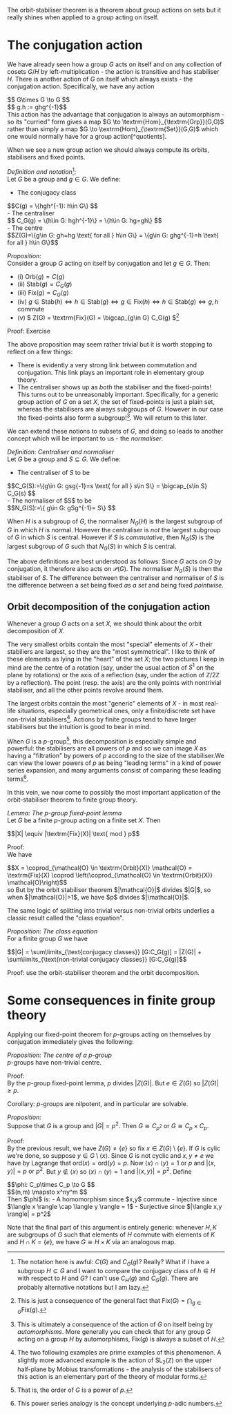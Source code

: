 The orbit-stabiliser theorem is a theorem about group actions on sets but it really shines when applied to a group acting on itself.

# The conjugation action
We have already seen how a group <span>$G$</span> acts on itself and on any collection of cosets <span>$G/H$</span> by left-multiplication - the action is transitive and has stabiliser <span>$H$</span>. There is another action of <span>$G$</span> on itself which always exists - the conjugation action. Specifically, we have any action
<div>$$ G\times G \to G $$</div>
<div>$$ g.h := ghg^{-1}$$</div>
This action has the advantage that conjugation is always an automorphism - so its "curried" form gives a map <span>$G \to \textrm{Hom}_{\textrm{Grp}}(G,G)$</span> rather than simply a map <span>$G \to \textrm{Hom}_{\textrm{Set}}(G,G)$</span> which one would normally have for a group action[^quotients]. 

When we see a new group action we should always compute its orbits, stabilisers and fixed points.

*Definition and notation*[^notation]:\
Let <span>$G$</span> be a group and <span>$g\in G$</span>. We define:
 - The conjugacy class 
<div>$$C(g) = \{hgh^{-1}: h\in G\} $$</div>
 - The centraliser 
<div>$$ C_G(g) = \{h\in G: hgh^{-1}\} = \{h\in G: hg=gh\} $$</div>
 - The centre 
<div>$$Z(G)=\{g\in G: gh=hg \text{ for all } h\in G\} = \{g\in G: ghg^{-1}=h \text{ for all } h\in G\}$$</div>

 *Proposition*: \
 Consider a group <span>$G$</span> acting on itself by conjugation and let <span>$g\in G$</span>. Then:
 - (i) <span>$\textrm{Orb}(g) = C(g)$</span>
 - (ii) <span>$\textrm{Stab}(g) = C_G(g)$</span>
 - (iii) <span>$\textrm{Fix}(g) = C_G(g)$</span>
 - (iv) <span>$g\in \textrm{Stab}(h) \Leftrightarrow h\in \textrm{Stab}(g) \Leftrightarrow g\in \textrm{Fix}(h) \Leftrightarrow h\in \textrm{Stab}(g) \Leftrightarrow g, h \text{ commute }$</span>
 - (v) <span>$ Z(G) = \textrm{Fix}(G) = \bigcap_{g\in G} C_G(g) $</span>[^consequence]

 Proof: Exercise

 The above proposition may seem rather trivial but it is worth stopping to reflect on a few things:
  - There is evidently a very strong link between commutation and conjugation. This link plays an important role in elementary group theory.
  - The centraliser shows up as _both_ the stabiliser and the fixed-points! This turns out to be unreasonably important. Specifically, for a generic group action of <span>$G$</span> on a set <span>$X$</span>, the set of fixed-points is just a plain set, whereas the stabilisers are always subgroups of <span>$G$</span>. However in our case the fixed-points also form a subgroup![^automorphisms]. We will return to this later.

We can extend these notions to subsets of <span>$G$</span>, and doing so leads to another concept which will be important to us - the _normaliser_.

*Definition: Centraliser and normaliser*\
Let <span>$G$</span> be a group and <span>$S\subseteq G$</span>. We define:
 - The centraliser of <span>$S$</span> to be 
<div>$$C_G(S):=\{g\in G: gsg{-1}=s \text{ for all } s\in S\} = \bigcap_{s\in S} C_G(s) $$</div>
 - The normaliser of <span>$S$</span> to be 
<div>$$N_G(S):=\{ g\in G: gSg^{-1}= S\} $$</div>

When <span>$H$</span> is a subgroup of <span>$G$</span>, the normaliser <span>$N_G(H)$</span> is the largest subgroup of <span>$G$</span> in which <span>$H$</span> is normal. However the centraliser is _not_ the largest subgroup of <span>$G$</span> in which <span>$S$</span> is central. However if <span>$S$</span> is _commutative_, then <span>$N_G(S)$</span> is the largest subgroup of <span>$G$</span> such that <span>$N_G(S)$</span> in which <span>$S$</span> is central.

The above definitions are best understood as follows: Since <span>$G$</span> acts on <span>$G$</span> by conjugation, it therefore also acts on <span>$\mathcal{P}(G)$</span>. The normaliser <span>$N_G(S)$</span> is then the stabiliser of <span>$S$</span>. The difference between the centraliser and normaliser of <span>$S$</span> is the difference between a set being fixed _as a set_ and being fixed _pointwise_.

## Orbit decomposition of the conjugation action
Whenever a group <span>$G$</span> acts on a set <span>$X$</span>, we should think about the orbit decomposition of <span>$X$</span>. 

The very smallest orbits contain the most "special" elements of <span>$X$</span> - their stabiliers are largest, so they are the "most symmetrical". I like to think of these elements as lying in the "heart" of the set <span>$X$</span>; the two pictures I keep in mind are the centre of a rotation (say, under the usual action of <span>$S^1$</span> on the plane by rotations) or the axis of a reflection (say, under the action of <span>$\mathbb{Z}/2\mathbb{Z}$</span> by a reflection). The point (resp. the axis) are the only points with nontrivial stabiliser, and all the other points revolve around them.

The largest orbits contain the most "generic" elements of <span>$X$</span> - in most real-life situations, especially geometrical ones, only a finite/discrete set have non-trivial stabilisers[^example]. Actions by finite groups tend to have larger stabilisers but the intuition is good to bear in mind.

When <span>$G$</span> is a <span>$p$</span>-group[^definition], this decomposition is especially simple and powerful: the stabilisers are all powers of <span>$p$</span> and so we can image <span>$X$</span> as having a "filtration" by powers of <span>$p$</span> according to the size of the stabiliser.We can view the lower powers of <span>$p$</span> as being "leading terms" in a kind of power series expansion, and many arguments consist of comparing these leading terms[^adic]. 

In this vein, we now come to possibly the most important application of the orbit-stabiliser theorem to finite group theory.

*Lemma: The <span>$p$</span>-group fixed-point lemma*\
Let <span>$G$</span> be a finite <span>$p$</span>-group acting on a finite set <span>$X$</span>. Then
<div>$$|X| \equiv |\textrm{Fix}(X)| \text{ mod } p$$</div>

Proof:\
We have 
<div>$$X = \coprod_{\mathcal{O} \in \textrm{Orbit}(X)} \mathcal{O} = \textrm{Fix}(X) \coprod \left(\coprod_{\mathcal{O} \in \textrm{Orbit}(X)} \mathcal{O}\right)$$</div>
so
But by the orbit stabiliser theorem <span>$|\mathcal{O}|$</span> divides <span>$|G|$</span>, so when <span>$|\mathcal{O}|>1$</span>, we have <span>$p$</span> divides <span>$|\mathcal{O}|$</span>.

The same logic of splitting into trivial versus non-trivial orbits underlies a classic result called the "class equation".

*Proposition: The class equation*\
For a finite group <span>$G$</span> we have
<div>$$|G| =  \sum\limits_{\text{conjugacy classes}} [G:C_G(g)] = |Z(G)| + \sum\limits_{\text{non-trivial conjugacy classes}} [G:C_G(g)]$$</div>

Proof: use the orbit-stabiliser theorem and the orbit decomposition.

# Some consequences in finite group theory
Applying our fixed-point theorem for <span>$p$</span>-groups acting on themselves by conjugation immediately gives the following:

*Proposition: The centre of a <span>$p$</span>-group*\
<span>$p$</span>-groups have non-trivial centre.

Proof:\
By the <span>$p$</span>-group fixed-point lemma, <span>$p$</span> divides <span>$|Z(G)|$</span>. But <span>$e\in Z(G)$</span> so <span>$|Z(G)|\geq p$</span>.

Corollary: <span>$p$</span>-groups are nilpotent, and in particular are solvable.

*Proposition:*\
Suppose that <span>$G$</span> is a group and <span>$|G|=p^2$</span>. Then <span>$G\cong C_{p^2}$</span> or <span>$G\cong C_p \times C_p$</span>.

Proof:\
By the previous result, we have <span>$Z(G) \neq \{e\}$</span> so fix <span>$x\in Z(G)\setminus\{e\}$</span>. If <span>$G$</span> is cylic we're done, so suppose <span>$y \in G\setminus \langle x \rangle$</span>. Since <span>$G$</span> is not cyclic and <span>$x,y\neq e$</span> we have by Lagrange that <span>$\textrm{ord}(x)=\textrm{ord}(y)=p$</span>. Now <span>$\langle x \rangle \cap \langle y \rangle = 1 \text{ or } p$</span> and <span>$|\langle x,y \rangle| = p \text{ or } p^2$</span>. But <span>$y \not\in \langle x \rangle$</span> so <span>$\langle x \rangle \cap \langle y \rangle = 1$</span> and <span>$|\langle x,y \rangle| = p^2$</span>. Define
<div>$$\phi: C_p\times C_p \to G $$</div>
<div>$$(n,m) \mapsto x^ny^m $$</div>
Then <span>$\phi$</span> is:
 - A homomorphism since <span>$x,y$</span> commute 
 - Injective since <span>$\langle x \rangle \cap \langle y \rangle = 1$</span>
 - Surjective since <span>$|\langle x,y \rangle| = p^2$</span>

Note that the final part of this argument is entirely generic: whenever <span>$H,K$</span> are subgroups of <span>$G$</span> such that elements of <span>$H$</span> commute with elements of <span>$K$</span> and <span>$H\cap K = \{e\}$</span>, we have <span>$G\cong H\times K$</span> via an analogous map.



[^quotients]: Similarly to the left-multiplication action of <span>$G$</span> on the cosets <span>$G/H$</span>, one can have a conjugation action of <span>$G$</span> on <span>$G/H$</span> but it is only well-defined when <span>$H$</span> is a normal subgroup of <span>$G$</span> - thus, it is also an action of <span>$G$</span> on  the group <span>$G/H$</span> by group automorphisms. 

[^notation]: The notation here is awful: <span>$C(G)$</span> and <span>$C_G(g)$</span>? Really? What if I have a subgroup <span>$H \subseteq G$</span> and I want to compare the conjugacy class of <span>$h\in H$</span> with respect to <span>$H$</span> and <span>$G$</span>? I can't use <span>$C_H(g)$</span> and <span>$C_G(g)$</span>. There are probably alternative notations but I am lazy.

[^automorphisms]: This is ultimately a consequence of the action of <span>$G$</span> on itself being by _automorphisms_. More generally you can check that for any group <span>$G$</span> acting on a group <span>$H$</span> by automorphisms, <span>$\textrm{Fix}(g)$</span> is always a subset of <span>$H$</span>.

[^consequence]: This is just a consequence of the general fact that <span>$\textrm{Fix}(G) = \bigcap_{g\in G} \textrm{Fix}(g)$</span>.

[^example]: The two following examples are prime examples of this phenomenon. A slightly more advanced example is the action of <span>$\textrm{SL}_2(\mathbb{Z})$</span> on the upper half-plane by Mobius transformations - the analysis of the stabilisers of this action is an elementary part of the theory of modular forms.

[^definition]: That is, the order of <span>$G$</span> is a power of <span>$p$</span>.

[^adic]: This power series analogy is the concept underlying <span>$p$</span>-adic numbers.